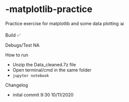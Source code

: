 # -matplotlib-practice
Practice exercise for matplotlib and some data plotting  📊 

Build           ✅

Debugs/Test     NA


How to run
- Unzip the Data_cleaned.7z file
- Open terminal/cmd in the same folder
- `jupyter notebook`


Changelog
- inital commit 9:30 10/11/2020


